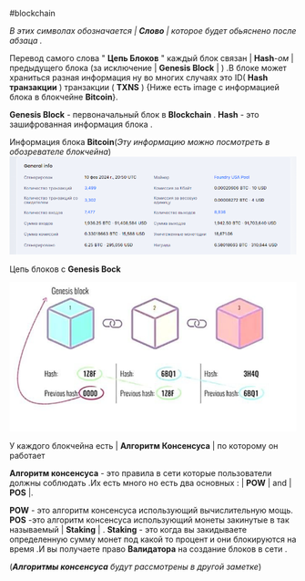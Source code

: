 #blockchain

_В этих символах обозначается | **Слово** | которое будет обьяснено после абзаца ._

Перевод самого слова " **Цепь Блоков** " каждый блок связан | **Hash**-_ом_ | предыдущего блока (за исключение | **Genesis Block** | ) .В блоке может храниться разная информация ну во многих случаях это ID( **Hash транзакции** ) транзакции ( **TXNS** ) {Ниже есть image с информацией блока в блокчейне **Bitcoin**}.


**Genesis Block** - первоначальный блок в **Blockchain** .
**Hash** - это зашифрованная информация блока .


Информация блока **Bitcoin**(_Эту информацию можно посмотреть в обозревателе блокчейна_)
![Info_block](/_media/images/Pasted-image-20240211030424.png)

Цепь блоков с **Genesis Bock**

![genesis_block](/_media/images/Pasted-image-20240211120453.png)

У каждого блокчейна есть | **Алгоритм Консенсуса** | по которому он работает 

**Алгоритм консенсуса** - это правила в сети которые пользователи должны соблюдать .Их есть много но есть два основных : | **POW** | and | **POS** |.

**POW** - это алгоритм консенсуса использующий вычислительную мощь.
**POS** -это алгоритм консенсуса использующий монеты закинутые в так называемый | **Staking** | .
**Staking** - это когда вы закидываете определенную сумму монет под какой то процент и они блокируются на время .И вы получаете право **Валидатора** на создание блоков в сети .

(_**Алгоритмы консенсуса** будут рассмотрены в другой заметке_)


